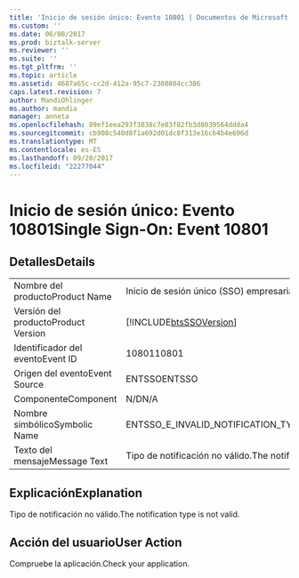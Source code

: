 ```yaml
---
title: 'Inicio de sesión único: Evento 10801 | Documentos de Microsoft'
ms.custom: ''
ms.date: 06/08/2017
ms.prod: biztalk-server
ms.reviewer: ''
ms.suite: ''
ms.tgt_pltfrm: ''
ms.topic: article
ms.assetid: 4687a65c-cc2d-412a-95c7-2308804cc386
caps.latest.revision: 7
author: MandiOhlinger
ms.author: mandia
manager: anneta
ms.openlocfilehash: 89ef1eea293f3038c7e83f82fb3d8039564ddda4
ms.sourcegitcommit: cb908c540d8f1a692d01dc8f313e16cb4b4e696d
ms.translationtype: MT
ms.contentlocale: es-ES
ms.lasthandoff: 09/20/2017
ms.locfileid: "22277044"
---
```

# <a name="single-sign-on-event-10801"></a><span data-ttu-id="7b8a8-102">Inicio de sesión único: Evento 10801</span><span class="sxs-lookup"><span data-stu-id="7b8a8-102">Single Sign-On: Event 10801</span></span>
## <a name="details"></a><span data-ttu-id="7b8a8-103">Detalles</span><span class="sxs-lookup"><span data-stu-id="7b8a8-103">Details</span></span>  
  
|||  
|-|-|  
|<span data-ttu-id="7b8a8-104">Nombre del producto</span><span class="sxs-lookup"><span data-stu-id="7b8a8-104">Product Name</span></span>|<span data-ttu-id="7b8a8-105">Inicio de sesión único (SSO) empresarial</span><span class="sxs-lookup"><span data-stu-id="7b8a8-105">Enterprise Single Sign-On</span></span>|  
|<span data-ttu-id="7b8a8-106">Versión del producto</span><span class="sxs-lookup"><span data-stu-id="7b8a8-106">Product Version</span></span>|[!INCLUDE[btsSSOVersion](../includes/btsssoversion-md.md)]|  
|<span data-ttu-id="7b8a8-107">Identificador del evento</span><span class="sxs-lookup"><span data-stu-id="7b8a8-107">Event ID</span></span>|<span data-ttu-id="7b8a8-108">10801</span><span class="sxs-lookup"><span data-stu-id="7b8a8-108">10801</span></span>|  
|<span data-ttu-id="7b8a8-109">Origen del evento</span><span class="sxs-lookup"><span data-stu-id="7b8a8-109">Event Source</span></span>|<span data-ttu-id="7b8a8-110">ENTSSO</span><span class="sxs-lookup"><span data-stu-id="7b8a8-110">ENTSSO</span></span>|  
|<span data-ttu-id="7b8a8-111">Componente</span><span class="sxs-lookup"><span data-stu-id="7b8a8-111">Component</span></span>|<span data-ttu-id="7b8a8-112">N/D</span><span class="sxs-lookup"><span data-stu-id="7b8a8-112">N/A</span></span>|  
|<span data-ttu-id="7b8a8-113">Nombre simbólico</span><span class="sxs-lookup"><span data-stu-id="7b8a8-113">Symbolic Name</span></span>|<span data-ttu-id="7b8a8-114">ENTSSO_E_INVALID_NOTIFICATION_TYPE</span><span class="sxs-lookup"><span data-stu-id="7b8a8-114">ENTSSO_E_INVALID_NOTIFICATION_TYPE</span></span>|  
|<span data-ttu-id="7b8a8-115">Texto del mensaje</span><span class="sxs-lookup"><span data-stu-id="7b8a8-115">Message Text</span></span>|<span data-ttu-id="7b8a8-116">Tipo de notificación no válido.</span><span class="sxs-lookup"><span data-stu-id="7b8a8-116">The notification type is not valid.</span></span>|  
  
## <a name="explanation"></a><span data-ttu-id="7b8a8-117">Explicación</span><span class="sxs-lookup"><span data-stu-id="7b8a8-117">Explanation</span></span>  
 <span data-ttu-id="7b8a8-118">Tipo de notificación no válido.</span><span class="sxs-lookup"><span data-stu-id="7b8a8-118">The notification type is not valid.</span></span>  
  
## <a name="user-action"></a><span data-ttu-id="7b8a8-119">Acción del usuario</span><span class="sxs-lookup"><span data-stu-id="7b8a8-119">User Action</span></span>  
 <span data-ttu-id="7b8a8-120">Compruebe la aplicación.</span><span class="sxs-lookup"><span data-stu-id="7b8a8-120">Check your application.</span></span>